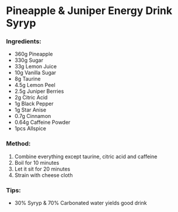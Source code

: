 # Pineapple & Juniper Energy Drink Syryp

### Ingredients:
- 360g Pineapple
- 330g Sugar
- 33g Lemon Juice
- 10g Vanilla Sugar
- 8g Taurine
- 4.5g Lemon Peel
- 2.5g Juniper Berries
- 2g Citric Acid
- 1g Black Pepper
- 1g Star Anise
- 0.7g Cinnamon
- 0.64g Caffeine Powder
- 1pcs Allspice

### Method:
1. Combine everything except taurine, citric acid and caffeine
2. Boil for 10 minutes
3. Let it sit for 20 minutes
4. Strain with cheese cloth

### Tips:
- 30% Syryp & 70% Carbonated water yields good drink 
